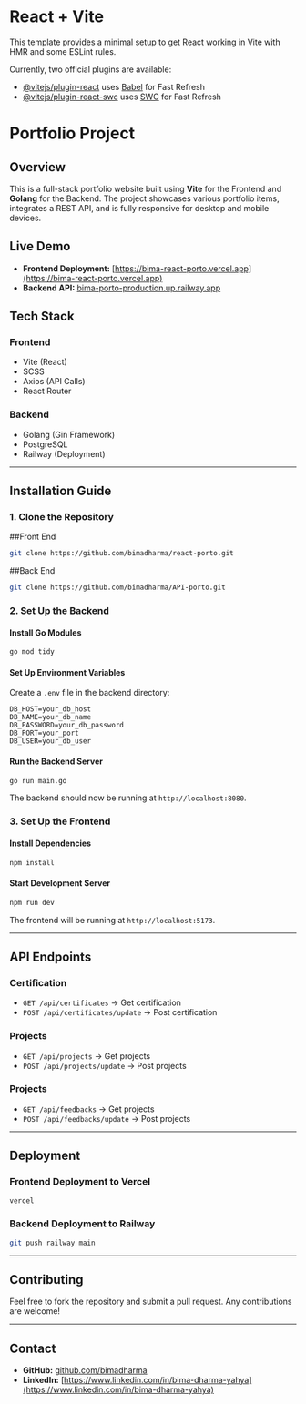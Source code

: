 # React + Vite

This template provides a minimal setup to get React working in Vite with HMR and some ESLint rules.

Currently, two official plugins are available:

- [@vitejs/plugin-react](https://github.com/vitejs/vite-plugin-react/blob/main/packages/plugin-react/README.md) uses [Babel](https://babeljs.io/) for Fast Refresh
- [@vitejs/plugin-react-swc](https://github.com/vitejs/vite-plugin-react-swc) uses [SWC](https://swc.rs/) for Fast Refresh


# Portfolio Project

## Overview

This is a full-stack portfolio website built using **Vite** for the Frontend and **Golang** for the Backend. The project showcases various portfolio items, integrates a REST API, and is fully responsive for desktop and mobile devices.

## Live Demo

- **Frontend Deployment:** [https://bima-react-porto.vercel.app](https://bima-react-porto.vercel.app)
- **Backend API:** [bima-porto-production.up.railway.app](bima-porto-production.up.railway.app)

## Tech Stack

### **Frontend**

- Vite (React)
- SCSS
- Axios (API Calls)
- React Router

### **Backend**

- Golang (Gin Framework)
- PostgreSQL
- Railway (Deployment)

---

## Installation Guide

### **1. Clone the Repository**
##Front End
```sh
git clone https://github.com/bimadharma/react-porto.git
```
##Back End
```sh
git clone https://github.com/bimadharma/API-porto.git
```

### **2. Set Up the Backend**

#### **Install Go Modules**

```sh
go mod tidy
```

#### **Set Up Environment Variables**

Create a `.env` file in the backend directory:

```
DB_HOST=your_db_host
DB_NAME=your_db_name
DB_PASSWORD=your_db_password
DB_PORT=your_port
DB_USER=your_db_user
```

#### **Run the Backend Server**

```sh
go run main.go
```

The backend should now be running at `http://localhost:8080`.

### **3. Set Up the Frontend**

#### **Install Dependencies**

```sh
npm install
```

#### **Start Development Server**

```sh
npm run dev
```

The frontend will be running at `http://localhost:5173`.

---

## API Endpoints

### **Certification**

- `GET /api/certificates` → Get certification
- `POST /api/certificates/update` → Post certification


### **Projects**

- `GET /api/projects` → Get projects
- `POST /api/projects/update` → Post projects

### **Projects**

- `GET /api/feedbacks` → Get projects
- `POST /api/feedbacks/update` → Post projects

---

## Deployment

### **Frontend Deployment to Vercel**

```sh
vercel
```

### **Backend Deployment to Railway**

```sh
git push railway main
```

---

## Contributing

Feel free to fork the repository and submit a pull request. Any contributions are welcome!

---

## Contact

- **GitHub:** [github.com/bimadharma](https://github.com/bimadharma)
- **LinkedIn:** [https://www.linkedin.com/in/bima-dharma-yahya](https://www.linkedin.com/in/bima-dharma-yahya)


